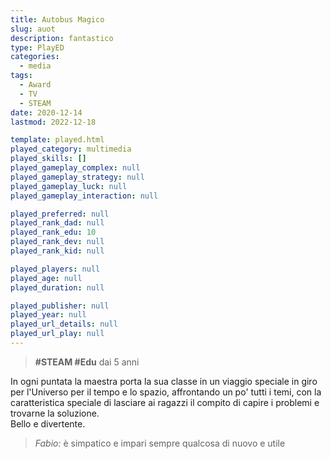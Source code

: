 ```yaml
---
title: Autobus Magico
slug: auot
description: fantastico
type: PlayED
categories:
  - media
tags:
  - Award
  - TV
  - STEAM
date: 2020-12-14
lastmod: 2022-12-18

template: played.html
played_category: multimedia
played_skills: []
played_gameplay_complex: null
played_gameplay_strategy: null
played_gameplay_luck: null
played_gameplay_interaction: null

played_preferred: null
played_rank_dad: null
played_rank_edu: 10
played_rank_dev: null
played_rank_kid: null

played_players: null
played_age: null
played_duration: null

played_publisher: null
played_year: null
played_url_details: null
played_url_play: null
---
```


> **#STEAM #Edu**
> dai 5 anni

In ogni puntata la maestra porta la sua classe in un viaggio speciale in giro per l'Universo per il tempo e lo spazio, affrontando un po' tutti i temi, con la caratteristica speciale di lasciare ai ragazzi il compito di capire i problemi e trovarne la soluzione.  
Bello e divertente.

> *Fabio:*
> è simpatico e impari sempre qualcosa di nuovo e utile



